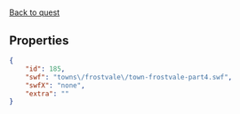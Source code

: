 # <no name available>

<no description available>

[Back to quest](../quests.md)

## Properties

```json
{
    "id": 185,
    "swf": "towns\/frostvale\/town-frostvale-part4.swf",
    "swfX": "none",
    "extra": ""
}
```

